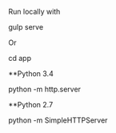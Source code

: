 Run locally with

gulp serve

Or

cd app

**Python 3.4

python -m http.server

**Python 2.7

python -m SimpleHTTPServer
